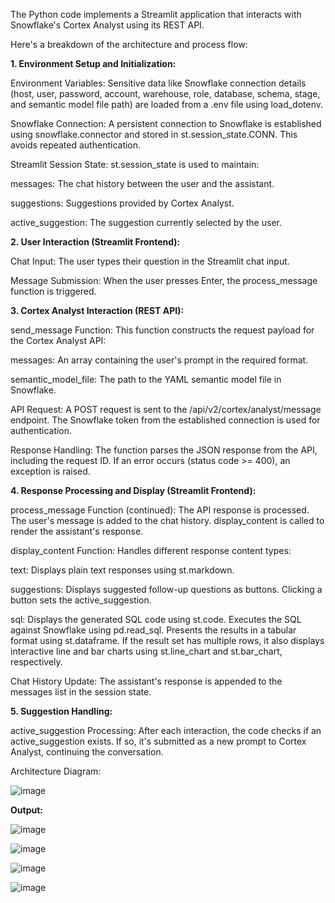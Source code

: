 The Python code implements a Streamlit application that interacts with Snowflake's Cortex Analyst using its REST API. 

Here's a breakdown of the architecture and process flow:

**1. Environment Setup and Initialization:**

Environment Variables: Sensitive data like Snowflake connection details (host, user, password, account, warehouse, role, database, schema, stage, and semantic model file path) are loaded from a .env file using load_dotenv.

Snowflake Connection: A persistent connection to Snowflake is established using snowflake.connector and stored in st.session_state.CONN. This avoids repeated authentication.

Streamlit Session State: st.session_state is used to maintain:

messages: The chat history between the user and the assistant.

suggestions: Suggestions provided by Cortex Analyst.

active_suggestion: The suggestion currently selected by the user.

**2. User Interaction (Streamlit Frontend):**

Chat Input: The user types their question in the Streamlit chat input.

Message Submission: When the user presses Enter, the process_message function is triggered.

**3. Cortex Analyst Interaction (REST API):**

send_message Function: This function constructs the request payload for the Cortex Analyst API:

messages: An array containing the user's prompt in the required format.

semantic_model_file: The path to the YAML semantic model file in Snowflake.

API Request: A POST request is sent to the /api/v2/cortex/analyst/message endpoint. The Snowflake token from the established connection is used for authentication.

Response Handling: The function parses the JSON response from the API, including the request ID. If an error occurs (status code >= 400), an exception is raised.

**4. Response Processing and Display (Streamlit Frontend):**

process_message Function (continued): The API response is processed. The user's message is added to the chat history. display_content is called to render the assistant's response.

display_content Function: Handles different response content types:

text: Displays plain text responses using st.markdown.

suggestions: Displays suggested follow-up questions as buttons. Clicking a button sets the active_suggestion.

sql: Displays the generated SQL code using st.code. Executes the SQL against Snowflake using pd.read_sql. Presents the results in a tabular format using st.dataframe. If the result set has multiple rows, it also displays interactive line and bar charts using st.line_chart and st.bar_chart, respectively.

Chat History Update: The assistant's response is appended to the messages list in the session state.

**5. Suggestion Handling:**

active_suggestion Processing: After each interaction, the code checks if an active_suggestion exists. If so, it's submitted as a new prompt to Cortex Analyst, continuing the conversation.

Architecture Diagram:

![image](https://github.com/user-attachments/assets/791d0db6-9c99-41f2-8e5b-804e4ca05659)


**Output:**

![image](https://github.com/user-attachments/assets/267b720a-003f-4913-b532-b27e8429f4be)

![image](https://github.com/user-attachments/assets/b5d96f2e-a53f-4e50-831b-5769da2648df)

![image](https://github.com/user-attachments/assets/8d3d61d7-3eb7-4100-b3b2-ccf09826b83f)

![image](https://github.com/user-attachments/assets/6244bfc9-6e32-452b-9d2f-e9b3ac52e74b)




